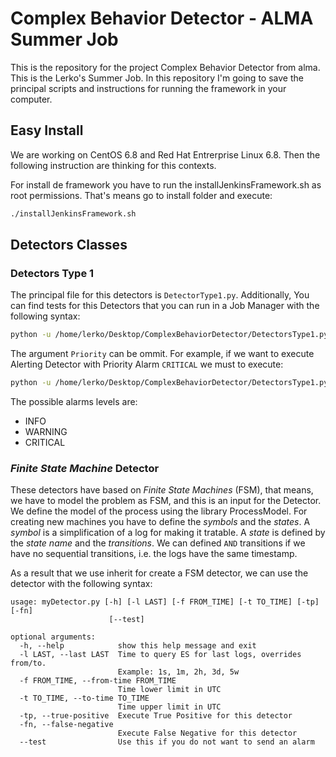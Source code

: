 # Complex Behavior Detector - ALMA Summer Job
This is the repository for the project Complex Behavior Detector from alma. This is the Lerko's Summer Job. In this repository I'm going to save the principal scripts and instructions for running the framework in your computer.

## Easy Install
We are working on CentOS 6.8 and Red Hat Entrerprise Linux 6.8. Then the following instruction are thinking for this contexts.

For install de framework you have to run the installJenkinsFramework.sh as root permissions. That's means go to install folder and execute:
```sh
./installJenkinsFramework.sh
```

## Detectors Classes

### Detectors Type 1
The principal file for this detectors is `DetectorType1.py`. Additionally, You can find tests for this Detectors that you can run in a Job Manager with the following syntax:

```sh
python -u /home/lerko/Desktop/ComplexBehaviorDetector/DetectorsType1.py DetectorName Priority
```

The argument ``Priority`` can be ommit. For example, if we want to execute Alerting Detector with Priority Alarm ``CRITICAL`` we must to execute:

```sh
python -u /home/lerko/Desktop/ComplexBehaviorDetector/DetectorsType1.py AlertingDetector CRITICAL
```

The possible alarms levels are:

* INFO
* WARNING
* CRITICAL

### *Finite State Machine* Detector

These detectors have based on *Finite State Machines* (FSM), that means, we have to model the problem as FSM, and this is an input for the Detector. We define the model of the process using the library ProcessModel. For creating new machines you have to define the *symbols* and the *states*. A *symbol* is a simplification of a log for making it tratable. A *state* is defined by the *state name* and the *transitions*. We can defined ```AND``` transitions if we have no sequential transitions, i.e. the logs have the same timestamp.

As a result that we use inherit for create a FSM detector, we can use the detector with the following syntax:


```text
usage: myDetector.py [-h] [-l LAST] [-f FROM_TIME] [-t TO_TIME] [-tp] [-fn]
                      [--test]

optional arguments:
  -h, --help            show this help message and exit
  -l LAST, --last LAST  Time to query ES for last logs, overrides from/to.
                        Example: 1s, 1m, 2h, 3d, 5w
  -f FROM_TIME, --from-time FROM_TIME
                        Time lower limit in UTC
  -t TO_TIME, --to-time TO_TIME
                        Time upper limit in UTC
  -tp, --true-positive  Execute True Positive for this detector
  -fn, --false-negative
                        Execute False Negative for this detector
  --test                Use this if you do not want to send an alarm
```

